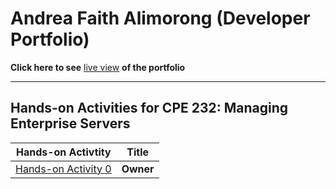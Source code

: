 # Andrea Faith Alimorong (Developer Portfolio)

**Click here to see** [live view](https://andreafaith.github.io/) **of the portfolio**
________________________________________________________________________________________

## Hands-on Activities for CPE 232: Managing Enterprise Servers

Hands-on Activtity  | Title
------------ | -------------
[Hands-on Activity 0](https://github.com/andreafaith/CPE232_HOA_0_Alimorong.git) | **Owner**

